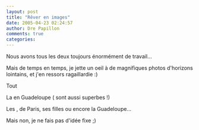```yaml
---
layout: post
title: "Rêver en images"
date: 2005-04-23 02:24:57
author: Dre Papillon
comments: true
categories: 
---
```



Nous avons tous les deux toujours énormément de travail...

Mais de temps en temps, je jette un oeil à de magnifiques photos d'horizons lointains, et j'en ressors ragaillardie :)

Tout 

La  en Guadeloupe (   sont aussi superbes !)



Les , de Paris, ses filles ou encore la Guadeloupe...

Mais non, je ne fais pas d'idée fixe ;)